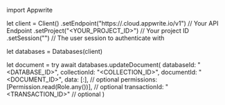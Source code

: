 import Appwrite

let client = Client()
    .setEndpoint("https://<REGION>.cloud.appwrite.io/v1") // Your API Endpoint
    .setProject("<YOUR_PROJECT_ID>") // Your project ID
    .setSession("") // The user session to authenticate with

let databases = Databases(client)

let document = try await databases.updateDocument(
    databaseId: "<DATABASE_ID>",
    collectionId: "<COLLECTION_ID>",
    documentId: "<DOCUMENT_ID>",
    data: [:], // optional
    permissions: [Permission.read(Role.any())], // optional
    transactionId: "<TRANSACTION_ID>" // optional
)


